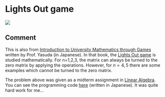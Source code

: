 # Lights Out game

![](https://masataka123.github.io/blog3/picture/lightsout_en.jpg)

## Comment

This is also from [Introduction to University Mathematics through Games](https://www.amazon.co.jp/ゲームで大学数学入門-スプラウトからオイラー-ゲッターまで-安田-健彦/dp/4320113446) written by Prof. Yasuda (in Japanese).
In that book, the [Lights Out game](https://en.wikipedia.org/wiki/Lights_Out_%28game%29) is studied mathematically.
For n=1,2,3, the matrix can always be turned to the zero matrix by applying the operations. However, for $n=4,5$ there are some examples which cannot be turned to the zero matrix.

The problem above was given as a midterm assignment in [Linear Algebra](https://masataka123.github.io/2022_summer_LA/).
You can see the programming code [here](https://github.com/masataka123/2022_summer_LA/blob/main/material/0_midterm_report_2022s.ipynb) (written in Japanese). It was quite hard work for me...